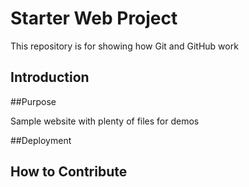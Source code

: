 # Starter Web Project

This repository is for showing how Git and GitHub work

## Introduction

##Purpose

Sample website with plenty of files for demos

##Deployment

## How to Contribute
